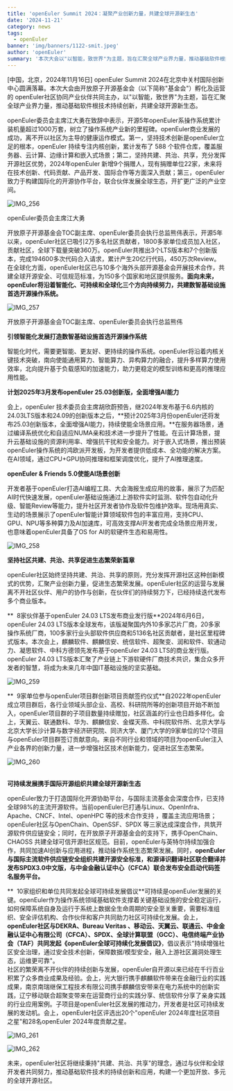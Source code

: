 ```yaml
---
title: 'openEuler Summit 2024：凝聚产业创新力量，共建全球开源新生态'
date: '2024-11-21'
category: news
tags:
  - openEuler
banner: 'img/banners/1122-smit.jpeg'
author: 'openEuler'
summary: '本次大会以"以智能，致世界"为主题，旨在汇聚全球产业界力量，推动基础软件根技术持续创新，共建全球开源新生态。'
---
```





\[中国，北京，2024年11月16日\] openEuler Summit
2024在北京中关村国际创新中心圆满落幕。本次大会由开放原子开源基金会（以下简称"基金会"）孵化及运营的
openEuler社区协同产业伙伴共同主办，以"以智能，致世界"为主题，旨在汇聚全球产业界力量，推动基础软件根技术持续创新，共建全球开源新生态。

openEuler委员会主席江大勇在致辞中表示，开源5年openEuler系操作系统累计装机量超过1000万套，树立了操作系统产业新的里程碑。openEuler商业发展的成功，离不开以社区为主导的健康运作模式。第一，坚持技术创新是openEuler立足的根本，openEuler
持续专注内核创新，累计发布了 588
个软件仓库，覆盖服务器、云计算、边缘计算和嵌入式场景；第二，坚持共建、共治、共享，充分发挥开源社区优势，2024年openEuler
新增9个捐赠人，现有捐赠单位22家，未来将在技术创新、代码贡献、产品开发、国际合作等方面深入贡献；第三，openEuler致力于构建国际化的开源协作平台，联合伙伴发展全球生态，开扩更广泛的产业空间。


![IMG\_256](./media/image1.jpeg)


openEuler委员会主席江大勇

开放原子开源基金会TOC副主席、openEuler委员会执行总监熊伟表示，开源5年以来，openEuler社区已吸引2万多名社区贡献者，1800多家单位成员加入社区，贡献社区，全球下载量突破360万。openEuler共推出3个LTS版本和7个创新版本，完成194600多次代码合入请求，累计产生20亿行代码，450万次Review。在全球化方面，openEuler社区已与10多个海外头部开源基金会开展技术合作，共建全球开源安全、可信规范标准，为150多个国家和地区提供服务。**面向未来，openEuler将沿着智能化、可持续和全球化三个方向持续努力，共建数智基础设施首选开源操作系统。**

![IMG\_257](./media/image2.jpeg)


开放原子开源基金会TOC副主席、openEuler委员会执行总监熊伟

**引领智能化发展打造数智基础设施首选开源操作系统**

智能化时代，需要更智能、更友好、更持续的操作系统。openEuler将沿着内核关键技术突破，南向使能通用算力、智能算力、异构算力的融合，提升多样算力使用效率，北向提升基于负载感知的加速能力，助力更稳定的模型训练和更高的推理应用性能。

**计划2025年3月发布openEuler 25.03创新版，全面增强AI能力**

会上，openEuler
技术委员会主席胡欣蔚预告，继2024年发布基于6.6内核的24.03LTS版本和24.09的创新版本之后，**预计2025年3月份openEuler还将发布25.03创新版本，全面增强AI能力，持续使能全场景应用。**在服务器场景，通过编译系统优化和自适应NUMA亲和技术进一步提升了性能。在云计算场景，提升云基础设施的资源利用率、增强抗干扰和安全能力。对于嵌入式场景，推出预装openEuler操作系统的鸿欧派开发板，为开发者提供低成本、全功能的解决方案。在AI领域，通过CPU+GPU协同推理和框架调度优化，提升了AI推理速度。

**openEuler & Friends 5.0使能AI场景创新**

开发者基于openEuler打造AI编程工具、大会海报生成应用的故事，展示了为匹配AI时代快速发展，openEuler基础设施通过上游软件实时监测、软件包自动化升级、智能Review等能力，提升社区开发者协作及软件包维护效率。现场用真实、生动的场景展示了openEuler智能计算领域软件包的丰富应用，支持CPU、GPU、NPU等多种算力及AI加速库，可高效支撑AI开发者完成全场景应用开发，也意味着openEuler具备了OS
for AI的软硬件生态和易用性。

![IMG\_258](./media/image3.jpeg)


**坚持社区共建、共治、共享促进生态繁荣新篇章**

openEuler社区始终坚持共建、共治、共享的原则，充分发挥开源社区这种创新模式的优势，汇聚产业创新力量，促进生态繁荣发展。openEuler社区的运营与发展离不开社区伙伴、用户的协作与创新，在伙伴们的持续努力下，已经持续迭代发布多个商业版本。

**  8家伙伴基于openEuler 24.03
LTS发布商业发行版**2024年6月6日，openEuler 24.03
LTS版本全球发布，该版凝聚国内外10多家芯片厂商，20多家操作系统厂商，100多家行业头部软件供应商和5136名社区贡献者，是社区里程碑式版本。本次会上，麒麟软件、麒麟信安、统信软件、超聚变、润和软件、软通动力、凝思软件、中科方德领先发布基于openEuler
24.03 LTS的商业发行版。openEuler 24.03
LTS版本汇聚了产业链上下游软硬件厂商技术共识，集合众多开发者的智慧，将成为未来几年中国IT基础设施的坚实基础。

![IMG\_259](./media/image4.jpeg)

**  9家单位参与openEuler项目群创新项目贡献签约仪式**自2022年openEuler成立项目群后，各行业领域头部企业、高校、科研院所等的创新项目开始不断加入，openEuler项目群的子项目数量持续赠加，社区涵盖的行业也日趋多样化。会上，天翼云、联通数科、华为、麒麟信安、金蝶天燕、中科院软件所、北京大学与北京大学长沙计算与数字经济研究院、同济大学、厦门大学的9家单位的12个项目与openEuler项目群签订贡献意向。来自不同行业和领域的项目为openEuler注入产业各界的创新力量，进一步增强社区技术创新能力，促进社区生态繁荣。

![IMG\_260](./media/image5.jpeg)


**\
可持续发展携手国际开源组织共建全球开源新生态**

openEuler致力于打造国际化开源协助平台，与国际主流基金会深度合作，已支持全球98%的主流开源软件。当前openEuler已打通与Linux、OpenInfra、Apache、CNCF、Intel、openHPC
等的技术合作支持
，覆盖主流应用场景；openEuler社区与OpenChain、OpenSSF、SPDX
等三家达成深度合作，共筑开源软件供应链安全；同时，在开放原子开源基金会的支持下，携手OpenChain、CHAOSS
共建全球可信开源社区规范。目前，openEuler与英特尔持续加强合作，共同加速AI创新与应用进程，推动操作系统生态繁荣发展。同时，**openEuler与国际主流软件供应链安全组织共建开源安全标准，和源译识翻译社区联合翻译并发布SPDX3.0中文版，与中金金融认证中心（CFCA）联合发布安全启动代码签名服务平台。**

**  10家组织和单位共同发起全球可持续发展倡议**可持续是openEuler发展的关键。openEuler作为操作系统领域基础软件支撑着关键基础设施的安全稳定运行，如何保障系统自身及运行于系统上数据全生命周期的安全至关重要，需要标准组织、安全评估机构、合作伙伴和客户共同助力社区可持续化发展。会上，**openEuler社区与DEKRA、Bureau
Veritas
、移动云、天翼云、联通云、中金金融认证中心有限公司（CFCA）、SPDX、全球计算联盟（GCC）、电信终端产业协会（TAF）共同发起《openEuler全球可持续化发展倡议》**，倡议表示"持续增强社区安全治理，通过安全技术创新，保障数据/模型安全，融入上游社区漏洞处理生态，运维更可靠"。\
社区的繁荣离不开伙伴的持续创新与发展，openEuler自开源以来已经在千行百业积累了众多商业成果及经验。会上，光大银行携手麒麟软件带来在金融行业的实践成果，南京南瑞继保工程技术有限公司携手麒麟信安带来在电力系统中的创新实践，辽宁移动联合超聚变带来在运营商行业的实践分享、统信软件分享了亲身实践的行业应用案例。子项目是openEuler社区发展的推动力，开发者是社区可持续发展的发动机。会上，openEuler社区评选出20个"openEuler
2024年度社区项目之星"和28名openEuler 2024年度贡献之星。

![IMG\_261](./media/image6.jpeg)

![IMG\_262](./media/image7.jpeg)


未来，openEuler社区将继续秉持"共建、共治、共享"的理念，通过与伙伴和全球开发者共同努力，推动基础软件技术的持续创新和应用，构建一个更加开放、多元的全球开源社区。
